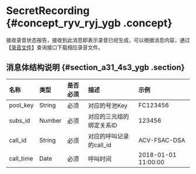 # SecretRecording {#concept_ryv_ryj_ygb .concept}

接收录音状态报告，接收到此消息即表示录音已经生成，可以根据消息内容，通过【[录音文件](https://help.aliyun.com/document_detail/110264.html)】查询接口下载相应录音文件。

## 消息体结构说明 {#section_a31_4s3_ygb .section}

|名称|类型|是否必须|描述|示例|
|:-|:-|:---|:-|:-|
|pool\_key|String|必须|对应的号池Key|FC123456|
|subs\_id|Number|必须|对应的三元组的绑定关系ID|123456|
|call\_id|String|必须|对应的呼叫记录的call\_id|ACV-FSAC-DSA|
|call\_time|Date|必须|呼叫时间|2018-01-01 11:00:00|

